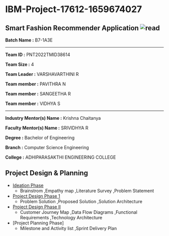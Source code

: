# IBM-Project-17612-1659674027
Smart Fashion Recommender Application
![read](https://user-images.githubusercontent.com/113233775/201615055-47dd0140-3875-40e6-a405-d67671904a35.gif)
---
**Batch Name :** B7-1A3E

---

**Team ID :** PNT2022TMID38614

**Team Size :** 4

**Team Leader :** VARSHAVARTHINI R

**Team member :** PAVITHRA N

**Team member :** SANGEETHA R

**Team member :** VIDHYA S

---
**Industry Mentor(s) Name :** Krishna Chaitanya

**Faculty Mentor(s) Name :** SRIVIDHYA R

**Degree	:**	
Bachelor of Engineering

**Branch	:**	
Computer Science Engineering

**College	:**	ADHIPARASAKTHI ENGINEERING COLLEGE

## Project Design & Planning
- [Ideation Phase](https://github.com/IBM-EPBL/IBM-Project-17612-1659674027/tree/main/Project%20Design%20%26%20Planning/Ideation%20Phase)
  - Brainstrom ,Empathy map ,Literature Survey ,Problem Statement
- [Project Design Phase 1](https://github.com/IBM-EPBL/IBM-Project-17612-1659674027/tree/main/Project%20Design%20%26%20Planning/Project%20Design%20Phase%201)
  - Problem Solution ,Proposed Solution ,Solution Architecture
- [Project Design Phase II](https://github.com/IBM-EPBL/IBM-Project-17612-1659674027/tree/main/Project%20Development%20Phase)
  - Customer Journey Map ,Data Flow Diagrams ,Functional Requirements ,Technology Architecture
- [Project Planning Phase]
  - Milestone and Activity list ,Sprint Delivery Plan
